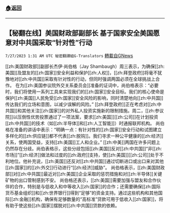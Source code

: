 ###  [:house:返回](README.md)
---


## 【秘翻在线】美国财政部副部长 基于国家安全美国愿意对中共国采取“针对性”行动
`7/27/2023 1:31 AM UTC 秘密翻譯組G-Translators` [轉載自GNews](https://gnews.org/articles/1490805)

[[zh:美国财政部]]副部长杰伊·尚伯格（Jay Shambaugh）周三表示，为确保[[zh:美国]]及盟友的[[zh:国家]]安全利益和保护[[zh:人权]]，[[zh:拜登政府]]将毫不犹豫地对[[zh:中共国]]采取有针对性的行动，但同时强调两国必须在全球挑战上合作。
在为[[zh:美国参议院外交关系委员会]]准备的证词中，尚伯格表示：“必要时，我们将使用一系列工具来实现我们的[[zh:国家]]安全目标。我们的核心使命是保护[[zh:美国]]人民免受[[zh:国家]]安全风险的影响，同时清楚地向[[zh:中共国]]传达我们的立场和意图，以减少误解的风险。”
[[zh:拜登政府]]正在考虑对[[zh:中共国]]和其他关注[[zh:国家]]的对外私人投资实施新的限制措施。周二，[[zh:参议院]]以压倒性优势投票通过了一项法案，要求[[zh:美国]][[zh:公司]]在计划投资[[zh:中共国]]的技术（如[[zh:半导体]]和[[zh:人工智能]]）时通报联邦机构。
尚伯格在准备的讲话中表示：“明确一点：有针对性的[[zh:国家]]安全行动和试图建立多样化的[[zh:供应链]]都不代表[[zh:脱钩]]。我们寻求一种公平健康的[[zh:经济]]关系，使两国受益，支持[[zh:美国]]工人和企业。”
[[zh:中美]]两国在许多问题上仍然存在分歧。尚伯表格示，这些分歧包括[[zh:美国]]反对[[zh:中共国]]“非[[zh:市场]]”[[zh:经济]]做法和过度的[[zh:政府]]支持，使[[zh:美国]][[zh:公司]]处于不利地位。他补充说，[[zh:美国]]还反对[[zh:中共国]]通过切断进口或出口来对其他[[zh:国家]]的[[zh:外交]]行动进行“[[zh:经济]]威胁”。
尚伯格表示，[[zh:美国财政部]]对[[zh:中共国]]最近对[[zh:美国]]企业采取的惩罚措施和对[[zh:半导体]]关键矿物的出口管制感到不安。
尚伯格还表示，[[zh:美国]]需要加强与盟友和合作伙伴的合作，特别是与低收入和中等收入[[zh:国家]]的合作；还需要确保[[zh:国际货币基金组织]]和[[zh:世界银行]]得到“足够”的资金支持。通过这些机构和其他国际[[zh:金融]]机构，确保有足够数量的“高标准”贷款可用于低收入[[zh:国家]]，将有助于使这些[[zh:国家]]摆脱对[[zh:中共国]]贷款的依赖。
